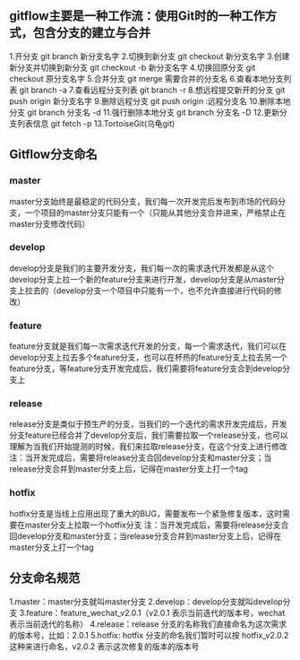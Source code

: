 ## gitflow主要是一种工作流：使用Git时的一种工作方式，包含分支的建立与合并
1.开分支
    git branch 新分支名字
2.切换到新分支
    git checkout 新分支名字
3.创建新分支并切换到新分支
    git checkout -b 新分支名字
4.切换回原分支
    git checkout 原分支名字
5.合并分支
    git merge 需要合并的分支名
6.查看本地分支列表
    git branch -a
7.查看远程分支列表
    git branch -r
8.想远程提交新开的分支
    git push origin 新分支名字
9.删除远程分支
    git push origin :远程分支名
10.删除本地分支
    git branch 分支名 -d
11.强行删除本地分支
    git branch 分支名 -D
12.更新分支列表信息
    git fetch -p
13.TortoiseGit(乌龟git)
## Gitflow分支命名
### master
master分支始终是最稳定的代码分支，我们每一次开发完后发布到市场的代码分支，一个项目的master分支只能有一个（只能从其他分支合并进来，严格禁止在master分支修改代码）
### develop
develop分支是我们的主要开发分支，我们每一次的需求迭代开发都是从这个develop分支上拉一个新的feature分支来进行开发，develop分支是从master分支上拉去的（develop分支一个项目中只能有一个，也不允许直接进行代码的修改）
### feature
feature分支就是我们每一次需求迭代开发的分支，每一个需求迭代，我们可以在develop分支上拉去多个feature分支，也可以在杯热的feature分支上拉去另一个feature分支，等feature分支开发完成后，我们需要将feature分支合到develop分支上
### release
release分支是类似于预生产的分支，当我们的一个迭代的需求开发完成后，开发分支feature已经合并了develop分支后，我们需要拉取一个release分支，也可以理解为当我们开始提测的时候，我们来拉取release分支，在这个分支上进行修改
注：当开发完成后，需要将release分支合回develop分支和master分支；当release分支合并到master分支上后，记得在master分支上打一个tag
### hotfix
hotfix分支是当线上应用出现了重大的BUG，需要发布一个紧急修复版本，这时需要在master分支上拉取一个hotfix分支
注：当开发完成后，需要将release分支合回develop分支和master分支；当release分支合并到master分支上后，记得在master分支上打一个tag
## 分支命名规范
1.master：master分支就叫master分支
2.develop：develop分支就叫develop分支
3.feature：feature_wechat_v2.0.1（v2.0.1 表示当前迭代的版本号，wechat 表示当前迭代的名称）
4.release：release 分支的名称我们直接命名为这次需求的版本号，比如：2.0.1
5.hotfix: hotfix 分支的命名我们暂时可以按 hotfix_v2.0.2 这种来进行命名，v2.0.2 表示这次修复的版本的版本号